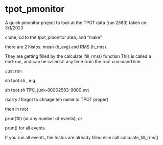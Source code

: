 # tpot_pmonitor
A quick pmonitor project to look at the TPOT data (run 2583) taken on 3/1/2023

clone, cd to the tpot_pmonitor area, and "make"

there are 2 histos, mean (h_avg) and RMS (h_rms).

They are getting filled by the calculate_fill_rms() function
This is called a end-run, and can be called at any time from the root command line.

Just run

sh tpot.sh <the filename>, e.g.

sh tpot.sh TPC_junk-00002583-0000.evt


(sorry I forgot to chnage teh name to TPOT proper).

then in root

prun(10)
(or any number of events), or

prun()
for all events

If you run all events, the histos are already filled
else call calculate_fill_rms()

